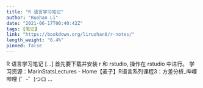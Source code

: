 ```yaml
---
title: "R 语言学习笔记"
author: "Ruohan Li"
date: "2021-06-17T00:40:42Z"
tags: [笔记]
link: "https://bookdown.org/liruohan0/r-notes/"
length_weight: "6.4%"
pinned: false
---
```


R 语言学习笔记 [...] 首先要下载并安装 r 和 rstudio, 操作在 rstudio 中进行。 学习资源：MarinStatsLectures - Home【麦子】R语言系列课程3：方差分析_哔哩哔哩 (゜-゜)つロ ...
